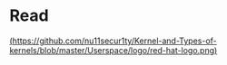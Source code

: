 # Read
[(https://github.com/nu11secur1ty/Kernel-and-Types-of-kernels/blob/master/Userspace/logo/red-hat-logo.png)](https://www.redhat.com/en/blog/architecting-containers-part-1-why-understanding-user-space-vs-kernel-space-matters)
